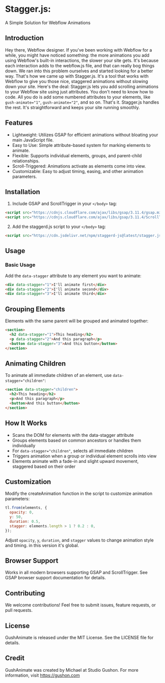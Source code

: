 # Stagger.js:

A Simple Solution for Webflow Animations

## Introduction

Hey there, Webflow designer. If you've been working with Webflow for a while, you might have noticed something: the more animations you add using Webflow's built-in interactions, the slower your site gets. It's because each interaction adds to the webflow.js file, and that can really bog things down.
We ran into this problem ourselves and started looking for a better way. That's how we came up with Stagger.js. It's a tool that works with Webflow to give you those nice, staggered animations without slowing down your site.
Here's the deal: Stagger.js lets you add scrolling animations to your Webflow site using just attributes. You don't need to know how to code. All you do is add some numbered attributes to your elements, like `gush-animate="1"`, `gush-animate="2"`, and so on. That's it. Stagger.js handles the rest. It's straightforward and keeps your site running smoothly.

## Features

- Lightweight: Utilizes GSAP for efficient animations without bloating your main JavaScript file.
- Easy to Use: Simple attribute-based system for marking elements to animate.
- Flexible: Supports individual elements, groups, and parent-child relationships.
- Scroll-Triggered: Animations activate as elements come into view.
- Customizable: Easy to adjust timing, easing, and other animation parameters.

## Installation

1. Include GSAP and ScrollTrigger in your `</body>` tag:

```html
<script src="https://cdnjs.cloudflare.com/ajax/libs/gsap/3.11.4/gsap.min.js"></script>
<script src="https://cdnjs.cloudflare.com/ajax/libs/gsap/3.11.4/ScrollTrigger.min.js"></script>
```

2. Add the staggerd.js script to your `</body>` tag:

```html
<script src="https://cdn.jsdelivr.net/npm/staggerd-js@latest/stagger.js"></script>
```

## Usage

### Basic Usage

Add the `data-stagger` attribute to any element you want to animate:

```html
<div data-stagger="1">I'll animate first</div>
<div data-stagger="2">I'll animate second</div>
<div data-stagger="3">I'll animate third</div>
```

## Grouping Elements

Elements with the same parent will be grouped and animated together:

```html
<section>
  <h2 data-stagger="1">This heading</h2>
  <p data-stagger="2">And this paragraph</p>
  <button data-stagger="3">And this button</button>
</section>
```

## Animating Children

To animate all immediate children of an element, use `data-stagger="children"`:

```html
<section data-stagger="children">
  <h2>This heading</h2>
  <p>And this paragraph</p>
  <button>And this button</button>
</section>
```

## How It Works

- Scans the DOM for elements with the data-stagger attribute
- Groups elements based on common ancestors or handles them individually
- For `data-stagger="children"`, selects all immediate children
- Triggers animation when a group or individual element scrolls into view
- Elements animate with a fade-in and slight upward movement, staggered based on their order

## Customization

Modify the createAnimation function in the script to customize animation parameters:

```javascript
tl.from(elements, {
  opacity: 0,
  y: 50,
  duration: 0.5,
  stagger: elements.length > 1 ? 0.2 : 0,
});
```

Adjust `opacity`, `y`, `duration`, and `stagger` values to change animation style and timing. in this version it's global.

## Browser Support

Works in all modern browsers supporting GSAP and ScrollTrigger. See GSAP browser support documentation for details.

## Contributing

We welcome contributions! Feel free to submit issues, feature requests, or pull requests.

## License

GushAnimate is released under the MIT License. See the LICENSE file for details.

## Credit

GushAnimate was created by Michael at Studio Gushon. For more information, visit https://gushon.com
